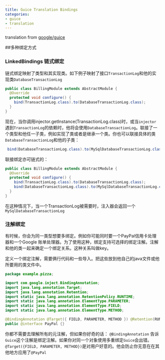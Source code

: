 ```yaml
---
title: Guice Translation Bindings
categories:
- guice
- translation
---
```

translation from [google/guice](https://github.com/google/guice/wiki/LinkedBindings)

##多种绑定方式

### LinkedBindings 链式绑定

链式绑定映射了类型和其实现类。如下例子映射了接口`TransactionLog`和他的实现类`DatabaseTransactionLog`

```java
public class BillingModule extends AbstractModule {
  @Override 
  protected void configure() {
    bind(TransactionLog.class).to(DatabaseTransactionLog.class);
  }
}
```

现在，当你调用injector.getInstance(TransactionLog.class)时，或当`injector`遇到`TransactionLog`的依赖时，他将会使用`DatabaseTransactionLog`。联接了一个类型和他任一子类，例如实现了类或者是继承一个类。你也可以联接具体的类`DatabaseTransactionLog`和他的子类：

```java
 bind(DatabaseTransactionLog.class).to(MySqlDatabaseTransactionLog.class);
```
联接绑定亦可链式的：

```java
public class BillingModule extends AbstractModule {
  @Override 
  protected void configure() {
    bind(TransactionLog.class).to(DatabaseTransactionLog.class);
    bind(DatabaseTransactionLog.class).to(MySqlDatabaseTransactionLog.class);
  }
}
```

在这种情况下，当一个TransactionLog被需要时，注入器会返回一个`MySqlDatabaseTransactionLog`


### 注解绑定
有时候，你会为同一类型想要多绑定。例如你可能同时要一个PayPal信用卡处理器和一个Google 账单处理器。为了使用这种，绑定支持可选择的绑定注解。注解和他的类一起来确定一个绑定关系。这种关系叫做key。

定义一个绑定注解，需要俩行代码和一些导入。把这些放到他自己的java文件或他所要用的类文件中。

```java
package example.pizza;

import com.google.inject.BindingAnnotation;
import java.lang.annotation.Target;
import java.lang.annotation.Retention;
import static java.lang.annotation.RetentionPolicy.RUNTIME;
import static java.lang.annotation.ElementType.PARAMETER;
import static java.lang.annotation.ElementType.FIELD;
import static java.lang.annotation.ElementType.METHOD;

@BindingAnnotation @Target({ FIELD, PARAMETER, METHOD }) @Retention(RUNTIME)
public @interface PayPal {}
```

你都不需要去理解所有的元注解，但如果你好奇的话：
`@BindingAnnotation` 告诉`Guice`这个注解是绑定注解。如果你对同一个对象使用多重绑定`Guice`会出错。
`@Target({FIELD, PARAMETER, METHOD})`是对用户好意的。他会防止你无意在在其他地方应用了`@PayPal`